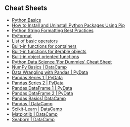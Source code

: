 <!---
{"next":"Resources/articles.md","title":"Cheat Sheets"}
-->

## Cheat Sheets

* [Python Basics](https://3d2ixy3hf5o5dllmr3zqz2qc-wpengine.netdna-ssl.com/wp-content/uploads/2016/04/pythonCheatSheet.png)
* [How to Install and Uninstall Python Packages Using Pip](https://dbader.org/blog/install-and-uninstall-python-packages-using-pip)
* [Python String Formatting Best Practices](https://realpython.com/python-string-formatting/)
* [PyFormat](https://pyformat.info/)
* [List of basic operators](https://python-reference.readthedocs.io/en/latest/docs/operators/)
* [Built-in functions for containers](https://python-reference.readthedocs.io/en/latest/docs/functions/index.html#operating-on-containers)
* [Built-in functions for iterable objects](https://python-reference.readthedocs.io/en/latest/docs/functions/index.html#operating-on-containers)
* [Built-in object oriented functions](https://python-reference.readthedocs.io/en/latest/docs/functions/index.html#object-oriented-functions)
* [Python Data Science 'For Dummies' Cheat Sheet](https://www.dummies.com/programming/python/python-for-data-science-for-dummies-cheat-sheet/)
* [NumPy Basics | DataCamp](https://datacamp-community-prod.s3.amazonaws.com/e9f83f72-a81b-42c7-af44-4e35b48b20b7)
* [Data Wrangling with Pandas | PyData](http://pandas.pydata.org/Pandas_Cheat_Sheet.pdf)
* [Pandas Series 1 | PyData](https://pandas.pydata.org/pandas-docs/stable/reference/series.html)
* [Pandas Series 2 | PyData](https://pandas.pydata.org/pandas-docs/stable/reference/api/pandas.Series.html)
* [Pandas DataFrame 1 | PyData](https://pandas.pydata.org/pandas-docs/stable/reference/frame.html)
* [Pandas DataFrame 2 | PyData](http://pandas.pydata.org/pandas-docs/stable/reference/api/pandas.DataFrame.html)
* [Pandas Basics| DataCamp](https://datacamp-community-prod.s3.amazonaws.com/fbc502d0-46b2-4e1b-b6b0-5402ff273251)
* [Pandas | DataCamp](https://datacamp-community-prod.s3.amazonaws.com/9f0f2ae1-8bd8-4302-a67b-e17f3059d9e8)
* [Scikit-Learn | DataCamp](https://datacamp-community-prod.s3.amazonaws.com/5433fa18-9f43-44cc-b228-74672efcd116)
* [Matplotlib | DataCamp](https://datacamp-community-prod.s3.amazonaws.com/28b8210c-60cc-4f13-b0b4-5b4f2ad4790b)
* [Seaborn | DataCamp](https://s3.amazonaws.com/assets.datacamp.com/blog_assets/Python_Seaborn_Cheat_Sheet.pdf)